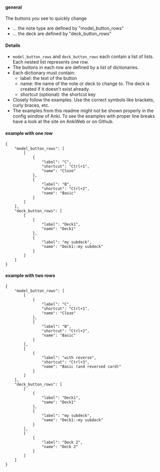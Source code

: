 #### general

The buttons you see to quickly change 

- ... the note type are defined by "model_button_rows"
- ... the deck are defined by "deck_button_rows"

#### Details

- `model_button_rows` and `deck_button_rows` each contain a list of lists. Each nested list represents one row.
- The buttons in each row are defined by a list of dictionaries.
- Each dictionary must contain:
    - label: the text of the button
    - name:  the name of the note or deck to change to. The deck is created if it doesn’t
      exist already.
    - shortcut (optional): the shortcut key
- Closely follow the examples. Use the correct symbols like brackets, curly braces, etc.
- The examples from this readme might not be shown properly in the config window of Anki. To see the examples with proper 
  line breaks have a look at the site on AnkiWeb or on Github.

#### example with one row 

```
{
    "model_button_rows": [
        [
            {
                "label": "C",
                "shortcut": "Ctrl+1",
                "name": "Cloze"
            },
            {
                "label": "B",
                "shortcut": "Ctrl+2",
                "name": "Basic"
            }
        ]
    ],
    "deck_button_rows": [
        [
            {
                "label": "Deck1",
                "name": "Deck1"
            },
            {
                "label": "my subdeck",
                "name": "Deck1::my subdeck"
            }
        ]
    ]
}
```

#### example with two rows 

```
{
    "model_button_rows": [
        [
            {
                "label": "C",
                "shortcut": "Ctrl+1",
                "name": "Cloze"
            },
            {
                "label": "B",
                "shortcut": "Ctrl+2",
                "name": "Basic"
            }
        ],
        [
            {
                "label": "with reverse",
                "shortcut": "Ctrl+3",
                "name": "Basic (and reversed card)"
            }
        ]
    ],
    "deck_button_rows": [
        [
            {
                "label": "Deck1",
                "name": "Deck1"
            },
            {
                "label": "my subdeck",
                "name": "Deck1::my subdeck"
            }
        ],
        [
            {
                "label": "Deck 2",
                "name": "Deck 2"
            }
        ]
    ]
}
```

